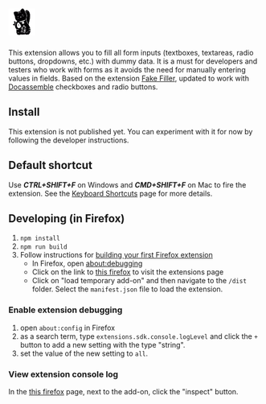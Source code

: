 # <img src="public/images/logo.svg" height="53" alt="Docassemble Filler" title="Docassemble Filler" />

This extension allows you to fill all form inputs (textboxes, textareas, radio
buttons, dropdowns, etc.) with dummy data. It is a must for developers and
testers who work with forms as it avoids the need for manually entering values
in fields. Based on the extension [Fake
Filler](https://github.com/FakeFiller/fake-filler-extension), updated to work
with [Docassemble](https://docassemble.org) checkboxes and radio buttons.

## Install

This extension is not published yet. You can experiment with it for now by following the developer instructions.

## Default shortcut

Use **_CTRL+SHIFT+F_** on Windows and **_CMD+SHIFT+F_** on Mac to fire the extension. See the [Keyboard Shortcuts](https://github.com/FakeFiller/fake-filler-extension/wiki/Keyboard-Shortcuts) page for more details.

## Developing (in Firefox)

1. `npm install`
1. `npm run build`
1. Follow instructions for [building your first Firefox extension](https://developer.mozilla.org/en-US/docs/Mozilla/Add-ons/WebExtensions/Your_first_WebExtension)
    * In Firefox, open [about:debugging](about:debugging)
    * Click on the link to [this firefox](about:debugging#/runtime/this-firefox) to visit the extensions page
    * Click on "load temporary add-on" and then navigate to the `/dist` folder. Select the `manifest.json` file to load the extension.

### Enable extension debugging

1. open `about:config` in Firefox
1. as a search term, type `extensions.sdk.console.logLevel` and click the `+` button to add a new setting with the type "string".
1. set the value of the new setting to `all`.

### View extension console log

In the [this firefox](about:debugging#/runtime/this-firefox) page, next to the add-on, click the "inspect" button.
